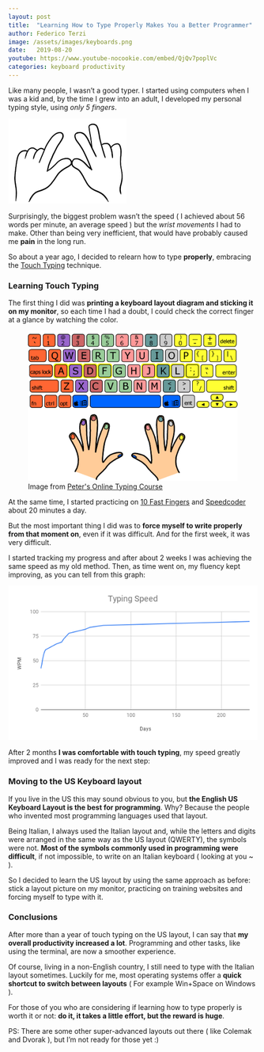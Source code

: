 ```yaml
---
layout: post
title:  "Learning How to Type Properly Makes You a Better Programmer"
author: Federico Terzi
image: /assets/images/keyboards.png
date:   2019-08-20
youtube: https://www.youtube-nocookie.com/embed/QjQv7poplVc
categories: keyboard productivity
---
```

Like many people, I wasn’t a good typer. I started using computers when I was a kid and, by the time I grew into an adult, I developed my personal typing style, using *only 5 fingers*. 

![Fingers](/assets/images/hands.png)

Surprisingly, the biggest problem wasn’t the speed ( I achieved about 56 words per minute, an average speed ) but the *wrist movements* I had to make. Other than being very inefficient, that would have probably caused me **pain** in the long run.

So about a year ago, I decided to relearn how to type **properly**, embracing the [Touch Typing](https://en.wikipedia.org/wiki/Touch_typing) technique.

### Learning Touch Typing

The first thing I did was **printing a keyboard layout diagram and sticking it on my monitor**, so each time I had a doubt, I could check the correct finger at a glance by watching the color.

<figure>
  <img src="/assets/images/keyboardlayout.png" />
  <figcaption>Image from <a href="https://www.typing-lessons.org/">Peter's Online Typing Course</a></figcaption>
</figure>


At the same time, I started practicing on [10 Fast Fingers](https://10fastfingers.com/typing-test/english) and [Speedcoder](http://www.speedcoder.net) about 20 minutes a day.

But the most important thing I did was to **force myself to write properly from that moment on**, even if it was difficult. And for the first week, it was very difficult. 

I started tracking my progress and after about 2 weeks I was achieving the same speed as my old method. Then, as time went on, my fluency kept improving, as you can tell from this graph:

![Typing Speed Graph](/assets/images/typingspeedgraph.png)

After 2 months **I was comfortable with touch typing**, my speed greatly improved and I was ready for the next step:

### Moving to the US Keyboard layout

If you live in the US this may sound obvious to you, but **the English US Keyboard Layout is the best for programming**. Why? Because the people who invented most programming languages used that layout.

Being Italian, I always used the Italian layout and, while the letters and digits were arranged in the same way as the US layout (QWERTY), the symbols were not. **Most of the symbols commonly used in programming were difficult**, if not impossible, to write on an Italian keyboard ( looking at you ~ ).

So I decided to learn the US layout by using the same approach as before: stick a layout picture on my monitor, practicing on training websites and forcing myself to type with it.

### Conclusions

After more than a year of touch typing on the US layout, I can say that **my overall productivity increased a lot**. Programming and other tasks, like using the terminal, are now a smoother experience.

Of course, living in a non-English country, I still need to type with the Italian layout sometimes. Luckily for me, most operating systems offer a **quick shortcut to switch between layouts** ( For example Win+Space on Windows ).

For those of you who are considering if learning how to type properly is worth it or not: **do it, it takes a little effort, but the reward is huge**.

PS: There are some other super-advanced layouts out there ( like Colemak and Dvorak ), but I’m not ready for those yet :)


